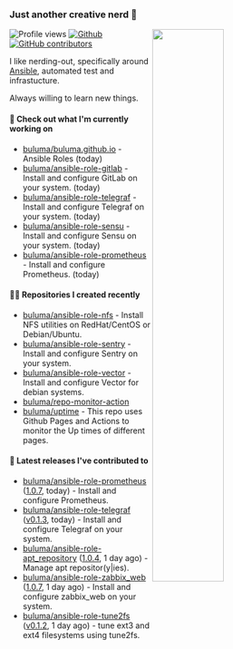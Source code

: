 ### Just another creative nerd 👋


![Profile views](https://gpvc.arturio.dev/buluma) <a href="https://gitstats.me/buluma">
  <img align="right" src="https://github-readme-stats.vercel.app/api?username=buluma&theme=gotham&show_icons=true" width="50%"/>
</a>
[![Github](https://img.shields.io/badge/-buluma-black?style=flat&labelColor=black&logo=github&logoColor=white&include_all_commits=true&count_private=true)](https://gitstats.me/buluma)
[![GitHub contributors](https://img.shields.io/github/contributors/buluma/badges.svg)](https://GitHub.com/buluma/badges/graphs/contributors/)

I like nerding-out, specifically around [Ansible](https://github.com/ansible/ansible), automated test and infrastucture.

Always willing to learn new things.

#### 👷 Check out what I'm currently working on

- [buluma/buluma.github.io](https://github.com/buluma/buluma.github.io) - Ansible Roles (today)
- [buluma/ansible-role-gitlab](https://github.com/buluma/ansible-role-gitlab) - Install and configure GitLab on your system. (today)
- [buluma/ansible-role-telegraf](https://github.com/buluma/ansible-role-telegraf) - Install and configure Telegraf on your system. (today)
- [buluma/ansible-role-sensu](https://github.com/buluma/ansible-role-sensu) - Install and configure Sensu on your system. (today)
- [buluma/ansible-role-prometheus](https://github.com/buluma/ansible-role-prometheus) - Install and configure Prometheus. (today)

#### 👨‍💻 Repositories I created recently

- [buluma/ansible-role-nfs](https://github.com/buluma/ansible-role-nfs) - Install NFS utilities on RedHat/CentOS or Debian/Ubuntu.
- [buluma/ansible-role-sentry](https://github.com/buluma/ansible-role-sentry) - Install and configure Sentry on your system.
- [buluma/ansible-role-vector](https://github.com/buluma/ansible-role-vector) - Install and configure Vector for debian systems.
- [buluma/repo-monitor-action](https://github.com/buluma/repo-monitor-action)
- [buluma/uptime](https://github.com/buluma/uptime) - This repo uses Github Pages and Actions to monitor the Up times of different pages.

#### 🚀 Latest releases I've contributed to

- [buluma/ansible-role-prometheus](https://github.com/buluma/ansible-role-prometheus) ([1.0.7](https://github.com/buluma/ansible-role-prometheus/releases/tag/1.0.7), today) - Install and configure Prometheus.
- [buluma/ansible-role-telegraf](https://github.com/buluma/ansible-role-telegraf) ([v0.1.3](https://github.com/buluma/ansible-role-telegraf/releases/tag/v0.1.3), today) - Install and configure Telegraf on your system.
- [buluma/ansible-role-apt_repository](https://github.com/buluma/ansible-role-apt_repository) ([1.0.4](https://github.com/buluma/ansible-role-apt_repository/releases/tag/1.0.4), 1 day ago) - Manage apt repositor(y|ies).
- [buluma/ansible-role-zabbix_web](https://github.com/buluma/ansible-role-zabbix_web) ([1.0.7](https://github.com/buluma/ansible-role-zabbix_web/releases/tag/1.0.7), 1 day ago) - Install and configure zabbix_web on your system.
- [buluma/ansible-role-tune2fs](https://github.com/buluma/ansible-role-tune2fs) ([v0.1.2](https://github.com/buluma/ansible-role-tune2fs/releases/tag/v0.1.2), 1 day ago) - tune ext3 and ext4 filesystems using tune2fs.


